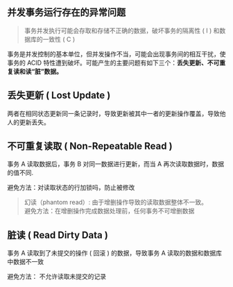 ## 并发事务运行存在的异常问题

> 事务并发执行可能会存取和存储不正确的数据，破坏事务的隔离性 ( I ) 和数据库的一致性 ( C )

事务是并发控制的基本单位，但并发操作不当，可能会出现事务间的相互干扰，使事务的 ACID 特性遭到破坏。可能产生的主要问题有如下三个：**丢失更新、不可重复读和读“脏”数据。**

##  丢失更新 ( Lost Update )

两者在相同状态更新同一条记录时，导致更新被其中一者的更新操作覆盖，导致他人的更新丢失。

## 不可重复读取 ( Non-Repeatable Read )

事务 A 读取数据后，事务 B 对同一数据进行更新，而当 A 再次读取数据时，数据的值不同.

避免方法：对读取状态的行加锁吗，防止被修改

> 幻读（phantom read）: 由于增删操作导致的读取数据整体不一致。  
避免方法：在增删操作完成数据处理前，任何事务不可增删数据

## 脏读 ( Read Dirty Data )

事务 A 读取到了未提交的操作 ( 回滚 ) 的数据，导致事务 A 读取的数据和数据库中数据不一致

避免方法： 不允许读取未提交的记录
